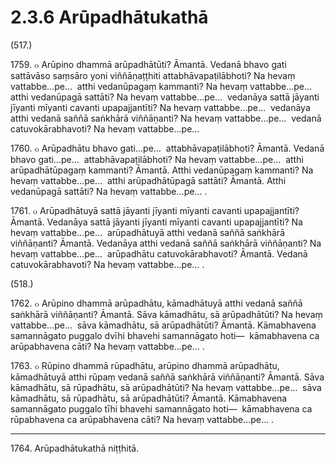 

# 2.3.6 Arūpadhātukathā




(517.)

1759\. ๐ Arūpino dhammā arūpadhātūti? Āmantā. Vedanā bhavo gati sattāvāso saṃsāro yoni viññāṇaṭṭhiti attabhāvapaṭilābhoti? Na hevaṃ vattabbe…pe…  atthi vedanūpagaṃ kammanti? Na hevaṃ vattabbe…pe…  atthi vedanūpagā sattāti? Na hevaṃ vattabbe…pe…  vedanāya sattā jāyanti jīyanti mīyanti cavanti upapajjantīti? Na hevaṃ vattabbe…pe…  vedanāya atthi vedanā saññā saṅkhārā viññāṇanti? Na hevaṃ vattabbe…pe…  vedanā catuvokārabhavoti? Na hevaṃ vattabbe…pe…

1760\. ๐ Arūpadhātu bhavo gati…pe…  attabhāvapaṭilābhoti? Āmantā. Vedanā bhavo gati…pe…  attabhāvapaṭilābhoti? Na hevaṃ vattabbe…pe…  atthi arūpadhātūpagaṃ kammanti? Āmantā. Atthi vedanūpagaṃ kammanti? Na hevaṃ vattabbe…pe…  atthi arūpadhātūpagā sattāti? Āmantā. Atthi vedanūpagā sattāti? Na hevaṃ vattabbe…pe… .

1761\. ๐ Arūpadhātuyā sattā jāyanti jīyanti mīyanti cavanti upapajjantīti? Āmantā. Vedanāya sattā jāyanti jīyanti mīyanti cavanti upapajjantīti? Na hevaṃ vattabbe…pe…  arūpadhātuyā atthi vedanā saññā saṅkhārā viññāṇanti? Āmantā. Vedanāya atthi vedanā saññā saṅkhārā viññāṇanti? Na hevaṃ vattabbe…pe…  arūpadhātu catuvokārabhavoti? Āmantā. Vedanā catuvokārabhavoti? Na hevaṃ vattabbe…pe… .

(518.)

1762\. ๐ Arūpino dhammā arūpadhātu, kāmadhātuyā atthi vedanā saññā saṅkhārā viññāṇanti? Āmantā. Sāva kāmadhātu, sā arūpadhātūti? Na hevaṃ vattabbe…pe…  sāva kāmadhātu, sā arūpadhātūti? Āmantā. Kāmabhavena samannāgato puggalo dvīhi bhavehi samannāgato hoti—  kāmabhavena ca arūpabhavena cāti? Na hevaṃ vattabbe…pe… .

1763\. ๐ Rūpino dhammā rūpadhātu, arūpino dhammā arūpadhātu, kāmadhātuyā atthi rūpaṃ vedanā saññā saṅkhārā viññāṇanti? Āmantā. Sāva kāmadhātu, sā rūpadhātu, sā arūpadhātūti? Na hevaṃ vattabbe…pe…  sāva kāmadhātu, sā rūpadhātu, sā arūpadhātūti? Āmantā. Kāmabhavena samannāgato puggalo tīhi bhavehi samannāgato hoti—  kāmabhavena ca rūpabhavena ca arūpabhavena cāti? Na hevaṃ vattabbe…pe… .

---

1764\. Arūpadhātukathā niṭṭhitā.





